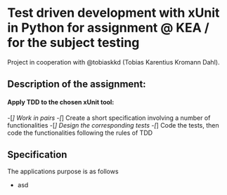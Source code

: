 # Test driven development with xUnit in Python for assignment @ KEA / for the subject testing

Project in cooperation with @tobiaskkd (Tobias Karentius Kromann Dahl).

## Description of the assignment:
#### Apply TDD to the chosen xUnit tool:
-[_] Work in pairs
-[_] Create a short specification involving a number of functionalities
-[_] Design the corresponding tests 
-[_] Code the tests, then code the functionalities following the rules of TDD

## Specification

The applications purpose is as follows

- asd
